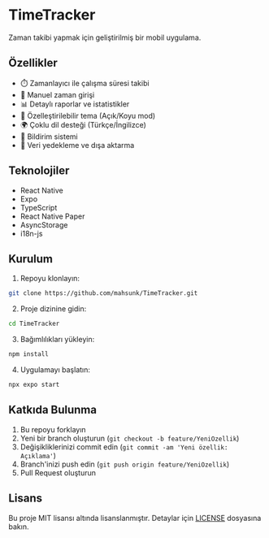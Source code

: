 # TimeTracker

Zaman takibi yapmak için geliştirilmiş bir mobil uygulama.

## Özellikler

- ⏱️ Zamanlayıcı ile çalışma süresi takibi
- 📝 Manuel zaman girişi
- 📊 Detaylı raporlar ve istatistikler
- 🎨 Özelleştirilebilir tema (Açık/Koyu mod)
- 🌍 Çoklu dil desteği (Türkçe/İngilizce)
- 🔔 Bildirim sistemi
- 💾 Veri yedekleme ve dışa aktarma

## Teknolojiler

- React Native
- Expo
- TypeScript
- React Native Paper
- AsyncStorage
- i18n-js

## Kurulum

1. Repoyu klonlayın:
```bash
git clone https://github.com/mahsunk/TimeTracker.git
```

2. Proje dizinine gidin:
```bash
cd TimeTracker
```

3. Bağımlılıkları yükleyin:
```bash
npm install
```

4. Uygulamayı başlatın:
```bash
npx expo start
```

## Katkıda Bulunma

1. Bu repoyu forklayın
2. Yeni bir branch oluşturun (`git checkout -b feature/YeniOzellik`)
3. Değişikliklerinizi commit edin (`git commit -am 'Yeni özellik: Açıklama'`)
4. Branch'inizi push edin (`git push origin feature/YeniOzellik`)
5. Pull Request oluşturun

## Lisans

Bu proje MIT lisansı altında lisanslanmıştır. Detaylar için [LICENSE](LICENSE) dosyasına bakın.
